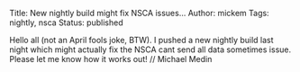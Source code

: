Title: New nightly build might fix NSCA issues...
Author: mickem
Tags: nightly, nsca
Status: published

Hello all (not an April fools joke, BTW). I pushed a new nightly build
last night which might actually fix the NSCA cant send all data
sometimes issue. Please let me know how it works out! // Michael Medin
